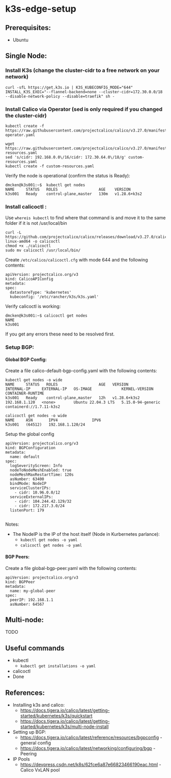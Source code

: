 # k3s-edge-setup


## Prerequisites:
* Ubuntu 

## Single Node:
### Install K3s (change the cluster-cidr to a free network on your network)
```
curl -sfL https://get.k3s.io | K3S_KUBECONFIG_MODE="644" INSTALL_K3S_EXEC="--flannel-backend=none --cluster-cidr=172.30.0.0/18 --disable-network-policy --disable=traefik" sh -
```

### Install Calico via Operator (sed is only required if you changed the cluster-cidr)
```
kubectl create -f https://raw.githubusercontent.com/projectcalico/calico/v3.27.0/manifests/tigera-operator.yaml

wget https://raw.githubusercontent.com/projectcalico/calico/v3.27.0/manifests/custom-resources.yaml
sed 's/cidr: 192.168.0.0\/16/cidr: 172.30.64.0\/18/g' custom-resources.yaml
kubectl create -f custom-resources.yaml
```

Verify the node is operational (confirm the status is Ready):
```
dmcken@k3s001:~$  kubectl get nodes
NAME     STATUS   ROLES                  AGE    VERSION
k3s001   Ready    control-plane,master   130m   v1.28.6+k3s2
```

### Install calicoctl :

Use `whereis kubectl` to find where that command is and move it to the same folder if it is not /usr/local/bin

```
curl -L https://github.com/projectcalico/calico/releases/download/v3.27.0/calicoctl-linux-amd64 -o calicoctl
chmod +x ./calicoctl
sudo mv calicoctl /usr/local/bin/
```

Create `/etc/calico/calicoctl.cfg` with mode 644 and the following contents:
```
apiVersion: projectcalico.org/v3
kind: CalicoAPIConfig
metadata:
spec:
  datastoreType: 'kubernetes'
  kubeconfig: '/etc/rancher/k3s/k3s.yaml'
```

Verify calicoctl is working:

```
dmcken@k3s001:~$ calicoctl get nodes 
NAME     
k3s001   
```
If you get any errors these need to be resolved first.

### Setup BGP:

#### Global BGP Config: 
Create a file calico-default-bgp-config.yaml with the following contents:

```
kubectl get nodes -o wide
NAME     STATUS   ROLES                  AGE   VERSION        INTERNAL-IP     EXTERNAL-IP   OS-IMAGE             KERNEL-VERSION      CONTAINER-RUNTIME
k3s001   Ready    control-plane,master   12h   v1.28.6+k3s2   192.168.1.120   <none>        Ubuntu 22.04.3 LTS   5.15.0-94-generic   containerd://1.7.11-k3s2

calicoctl get nodes -o wide
NAME     ASN       IPV4               IPV6   
k3s001   (64512)   192.168.1.120/24          
```

 Setup the global config
```
apiVersion: projectcalico.org/v3
kind: BGPConfiguration
metadata:
  name: default
spec:
  logSeverityScreen: Info
  nodeToNodeMeshEnabled: true
  nodeMeshMaxRestartTime: 120s
  asNumber: 63400
  bindMode: NodeIP
  serviceClusterIPs:
    - cidr: 10.96.0.0/12
  serviceExternalIPs:
    - cidr: 104.244.42.129/32
    - cidr: 172.217.3.0/24
  listenPort: 179
  
```

Notes:
* The NodeIP is the IP of the host itself (Node in Kurbernetes parlance):
  * `kubectl get nodes -o yaml`
  * `calicoctl get nodes -o yaml`

#### BGP Peers:
Create a file global-bgp-peer.yaml with the following contents:
```
apiVersion: projectcalico.org/v3
kind: BGPPeer
metadata:
  name: my-global-peer
spec:
  peerIP: 192.168.1.1
  asNumber: 64567
```

## Multi-node:
TODO

## Useful commands

* kubectl
  * `kubectl get installations -o yaml`
* calicoctl
* Done

## References:
* Installing k3s and calico:
  * https://docs.tigera.io/calico/latest/getting-started/kubernetes/k3s/quickstart
  * https://docs.tigera.io/calico/latest/getting-started/kubernetes/k3s/multi-node-install
* Setting up BGP:
  * https://docs.tigera.io/calico/latest/reference/resources/bgpconfig - general config
  * https://docs.tigera.io/calico/latest/networking/configuring/bgp - Peering
* IP Pools
  * https://devpress.csdn.net/k8s/62fce6a87e66823466190eac.html - Calico VxLAN pool

